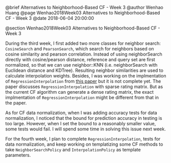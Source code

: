 @brief Alternatives to Neighborhood-Based CF - Week 3
@author Wenhao Huang
@page Wenhao2018Week03 Alternatives to Neighborhood-Based CF - Week 3
@date 2018-06-04 20:00:00

@section Wenhao2018Week03 Alternatives to Neighborhood-Based CF - Week 3

During the third week, I first added two more classes for neighbor search: `CosineSearch` and `PearsonSearch`, which search for neighbors based on cosine similarity and pearson correlation. Instead of using neighborSearch directly with cosine/pearson distance, reference and query set are first normalized, so that we can use neighbor::KNN (i.e. neighborSearch with Euclidean distance and KDTree). Resulting neighbor similarities are used to calculate interpolation weights. Besides, I was working on the implmentation of `RegressionInterpolation` from [this paper](http://citeseerx.ist.psu.edu/viewdoc/download?doi=10.1.1.443.300&rep=rep1&type=pdf) but it is not complete yet. The paper discusses `RegressionInterpolation` with sparse rating matrix. But as the current CF algorithm can generate a dense rating matrix, the exact implmentation of `RegressionInterpolation` might be different from that in the paper.

As for CF data normalization, when I was adding accuracy tests for data normalization, I noticed that the bound for prediction accuracy in testing is too large. However, when I set the bound to a reasonably smaller value, some tests would fail. I will spend some time in solving this issue next week.

For the fourth week, I plan to complete `RegressionInterpolation`, tests for data normalization, and keep working on templatizing some CF methods to take `NeighborSearchPolicy` and `InterpolationPolicy` as template parameters.
